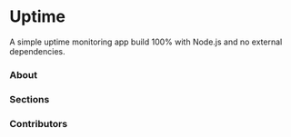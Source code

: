 # Uptime
A simple uptime monitoring app build 100% with Node.js and no external dependencies.

### About

### Sections

### Contributors
